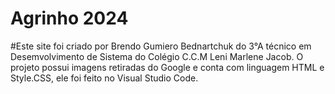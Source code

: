 # Agrinho 2024

#Este site foi criado por Brendo Gumiero Bednartchuk do 3°A técnico em Desemvolvimento de Sistema do Colégio C.C.M Leni Marlene Jacob. O projeto possui imagens retiradas do Google e conta com linguagem HTML e Style.CSS, ele foi feito no Visual Studio Code.
